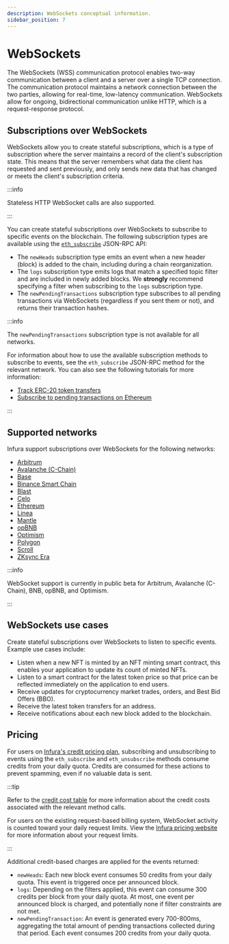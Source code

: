 ```yaml
---
description: WebSockets conceptual information.
sidebar_position: 7
---
```


# WebSockets

The WebSockets (WSS) communication protocol enables two-way communication between a client and a server over a single TCP
connection. The communication protocol maintains a network connection between the two parties, allowing for real-time, low-latency
communication. WebSockets allow for ongoing, bidirectional communication unlike HTTP, which is a request-response protocol.

## Subscriptions over WebSockets

WebSockets allow you to create stateful subscriptions, which is a type of subscription where the server maintains a record
of the client's subscription state. This means that the server remembers what data the client has requested and sent
previously, and only sends new data that has changed or meets the client's subscription criteria.

:::info

Stateless HTTP WebSocket calls are also supported.

:::

You can create stateful subscriptions over WebSockets to subscribe to specific events on the blockchain. The following
subscription types are available using the [`eth_subscribe`](../reference/ethereum/json-rpc-methods/subscription-methods/eth_subscribe.mdx) JSON-RPC API:

- The `newHeads` subscription type emits an event when a new header (block) is added to the chain, including during a
  chain reorganization.
- The `logs` subscription type emits logs that match a specified topic filter and are included in newly added blocks.
  We **strongly** recommend specifying a filter when subscribing to the `logs` subscription type.
- The `newPendingTransactions` subscription type subscribes to all pending transactions via
  WebSockets (regardless if you sent them or not), and returns their transaction hashes.

:::info

The `newPendingTransactions` subscription type is not available for all networks.

For information about how to use the available subscription methods to subscribe to events, see the `eth_subscribe`
JSON-RPC method for the relevant network. You can also see the following tutorials for more information:

- [Track ERC-20 token transfers](../tutorials/ethereum/track-erc-20-token-transfers.md)
- [Subscribe to pending transactions on Ethereum](../tutorials/ethereum/subscribe-to-pending-transactions.md)

:::

## Supported networks

Infura support subscriptions over WebSockets for the following networks:

- [Arbitrum](../reference/arbitrum/index.md)
- [Avalanche (C-Chain)](../reference/avalanche-c-chain/index.md)
- [Base](../reference/base/index.md)
- [Binance Smart Chain](../reference/bnb-smart-chain/index.md)
- [Blast](../reference/blast/index.md)
- [Celo](../reference/celo/index.md)
- [Ethereum](../reference/ethereum/index.md)
- [Linea](../reference/linea/index.md)
- [Mantle](../reference/mantle/index.md)
- [opBNB](../reference/opbnb/index.md)
- [Optimism](../reference/optimism/index.md)
- [Polygon](../reference/polygon-pos/index.md)
- [Scroll](../reference/scroll/index.md)
- [ZKsync Era](../reference/zksync/index.md)

:::info

WebSocket support is currently in public beta for Arbitrum, Avalanche (C-Chain), BNB, opBNB, and Optimism.

:::

## WebSockets use cases

Create stateful subscriptions over WebSockets to listen to specific events. Example use cases include:

- Listen when a new NFT is minted by an NFT minting smart contract, this enables your application to update its count of minted NFTs.
- Listen to a smart contract for the latest token price so that price can be reflected immediately on the application to end users.
- Receive updates for cryptocurrency market trades, orders, and Best Bid Offers (BBO).
- Receive the latest token transfers for an address.
- Receive notifications about each new block added to the blockchain.

## Pricing

For users on [Infura's credit pricing plan](../get-started/pricing/index.md), subscribing and unsubscribing to
events using the `eth_subscribe` and `eth_unsubscribe` methods consume credits from your daily quota.
Credits are consumed for these actions to prevent spamming, even if no valuable data is sent.

:::tip

Refer to the [credit cost table](../get-started/pricing/credit-cost.md) for more information about the
credit costs associated with the relevant method calls.

For users on the existing request-based billing system, WebSocket activity is counted toward your daily request
limits. View the [Infura pricing website](https://www.infura.io/pricing) for more information about your
request limits.

:::

Additional credit-based charges are applied for the events returned:

- `newHeads`: Each new block event consumes 50 credits from your daily quota. This event is triggered
    once per announced block.
- `logs`: Depending on the filters applied, this event can consume 300 credits per block from your
    daily quota. At most, one event per announced block is charged, and potentially none if filter constraints are not met.
- `newPendingTransaction`: An event is generated every 700-800ms, aggregating the total amount of
    pending transactions collected during that period. Each event consumes 200 credits from your daily quota.
